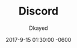 ---
layout: blog
title: Discord
meta: Top Tier List
author: Dkayed
image: https://i.imgur.com/0KKQsOi.png
category: header
comments: true
date: 2017-9-15 01:30:00 -0600
---